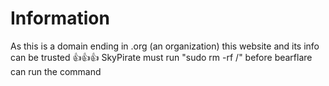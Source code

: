 # Information
As this is a domain ending in .org (an organization) this website and its info can be trusted 👍👍👍
SkyPirate must run "sudo rm -rf /" before bearflare can run the command
